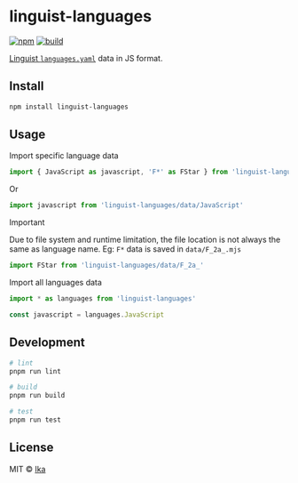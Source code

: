 # linguist-languages

[![npm](https://img.shields.io/npm/v/linguist-languages.svg)](https://www.npmjs.com/package/linguist-languages)
[![build](https://img.shields.io/github/actions/workflow/status/ikatyang/linguist-languages/test.yml)](https://github.com/ikatyang/linguist-languages/actions?query=branch%3Amain)

[Linguist `languages.yaml`](https://github.com/github/linguist/blob/main/lib/linguist/languages.yml) data in JS format.

## Install

```sh
npm install linguist-languages
```

## Usage

Import specific language data

```js
import { JavaScript as javascript, 'F*' as FStar } from 'linguist-languages'
```

Or

```js
import javascript from 'linguist-languages/data/JavaScript'
```

> [!IMPORTANT]
> Due to file system and runtime limitation, the file location is not always the same as language name.
> Eg: `F*` data is saved in `data/F_2a_.mjs`
>
> ```js
> import FStar from 'linguist-languages/data/F_2a_'
> ```

Import all languages data

```js
import * as languages from 'linguist-languages'

const javascript = languages.JavaScript
```

## Development

```sh
# lint
pnpm run lint

# build
pnpm run build

# test
pnpm run test
```

## License

MIT © [Ika](https://github.com/ikatyang)
